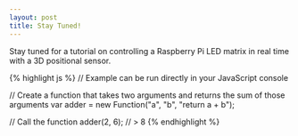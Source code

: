 ```yaml
---
layout: post
title: Stay Tuned!
---
```


Stay tuned for a tutorial on controlling a Raspberry Pi LED matrix in real time with a 3D positional sensor.

{% highlight js %}
// Example can be run directly in your JavaScript console

// Create a function that takes two arguments and returns the sum of those arguments
var adder = new Function("a", "b", "return a + b");

// Call the function
adder(2, 6);
// > 8
{% endhighlight %}
